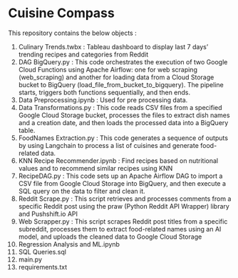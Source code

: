 # Cuisine Compass

This repository contains the below objects :

1) Culinary Trends.twbx : Tableau dashboard to display last 7 days’ trending recipes and categories from Reddit
2) DAG BigQuery.py : This code orchestrates the execution of two Google Cloud Functions using Apache Airflow: one for web scraping (web_scraping) and another for loading data from a Cloud Storage bucket to BigQuery (load_file_from_bucket_to_bigquery). The pipeline starts, triggers both functions sequentially, and then ends.
3) Data Preprocessing.ipynb : Used for pre processing data.
4) Data Transformations.py : This code reads CSV files from a specified Google Cloud Storage bucket, processes the files to extract dish names and a creation date, and then loads the processed data into a BigQuery table.
5) FoodNames Extraction.py : This code generates a sequence of outputs by using Langchain to process a list of cuisines and generate food-related data.
6) KNN Recipe Recommender.ipynb : Find recipes based on nutritional values and to recommend similar recipes using KNN
7) RecipeDAG.py  : This code sets up an Apache Airflow DAG to import a CSV file from Google Cloud Storage into BigQuery, and then execute a SQL query on the data to filter and clean it.
8) Reddit Scrape.py : This script retrieves and processes comments from a specific Reddit post using the praw (Python Reddit API Wrapper) library and Pushshift.io API
9) Web Scrapper.py : This script scrapes Reddit post titles from a specific subreddit, processes them to extract food-related names using an AI model, and uploads the cleaned data to Google Cloud Storage
10) Regression Analysis and ML.ipynb  
11) SQL Queries.sql
12) main.py
13) requirements.txt
